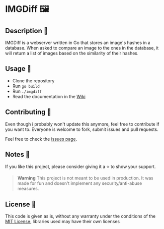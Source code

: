 # IMGDiff 🖼

## Description 📝

IMGDiff is a webserver written in Go that stores an image's hashes in a database.
When asked to compare an image to the ones in the database, it will return a list of images based on the similarity of their hashes.

## Usage 🚀

- Clone the repository
- Run `go build`
- Run `./imgdiff`
- Read the documentation in the [Wiki](https://github.com/doggyhaha/imgdiff/wiki)

## Contributing 🤝

Even though i probably won't update this anymore, feel free to contribute if you want to.
Everyone is welcome to fork, submit issues and pull requests.

Feel free to check the [issues page](https://github.com/doggyhaha/imgdiff/issues).

## Notes 📝

If you like this project, please consider giving it a ⭐ to show your support.

> **Warning**
> This project is not meant to be used in production. It was made for fun and doesn't implement any security/anti-abuse measures.

## License 📑

This code is given as is, without any warranty under the conditions of the [MIT License](/LICENSE), libraries used may have their own licenses
